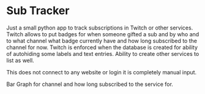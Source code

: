 #  Sub Tracker

Just a small python app to track subscriptions in Twitch or other services. Twitch allows to put badges for when someone gifted a sub and by who and to what channel what badge currently have and how long subscribed to the channel for now.  Twitch is enforced when the database is created for ability of autohiding some labels and text entries. Ability to create other services to list as well. 

This does not connect to any website or login it is completely manual input. 

Bar Graph for channel and how long subscribed to the service for. 